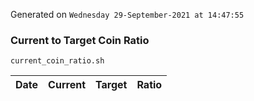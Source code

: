 Generated on `Wednesday 29-September-2021 at 14:47:55`

### Current to Target Coin Ratio
`current_coin_ratio.sh`

Date|Current|Target|Ratio
---|---|---|---
